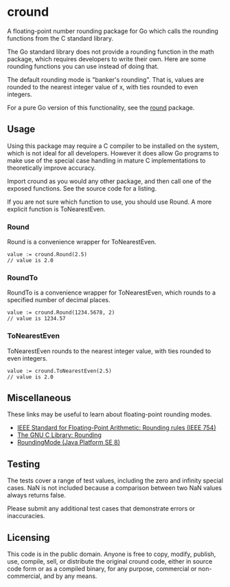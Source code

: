 # cround

A floating-point number rounding package for Go which calls the rounding functions from the C standard library.

The Go standard library does not provide a rounding function in the math package, which requires developers to write their own. Here are some rounding functions you can use instead of doing that.

The default rounding mode is "banker's rounding". That is, values are rounded to the nearest integer value of x, with ties rounded to even integers.

For a pure Go version of this functionality, see the [round](http://github.com/mhale/round) package.

## Usage

Using this package may require a C compiler to be installed on the system, which is not ideal for all developers. However it does allow Go programs to make use of the special case handling in mature C implementations to theoretically improve accuracy.

Import cround as you would any other package, and then call one of the exposed functions. See the source code for a listing.

If you are not sure which function to use, you should use Round. A more explicit function is ToNearestEven.

### Round

Round is a convenience wrapper for ToNearestEven.

```
value := cround.Round(2.5)
// value is 2.0
```

### RoundTo

RoundTo is a convenience wrapper for ToNearestEven, which rounds to a specified number of decimal places.

```
value := cround.Round(1234.5678, 2)
// value is 1234.57
```

### ToNearestEven

ToNearestEven rounds to the nearest integer value, with ties rounded to even integers.

```
value := cround.ToNearestEven(2.5)
// value is 2.0
```

## Miscellaneous

These links may be useful to learn about floating-point rounding modes.

* [IEEE Standard for Floating-Point Arithmetic: Rounding rules (IEEE 754)](https://en.wikipedia.org/wiki/IEEE_floating_point#Rounding_rules)
* [The GNU C Library: Rounding](https://www.gnu.org/software/libc/manual/html_node/Rounding.html)
* [RoundingMode (Java Platform SE 8)](https://docs.oracle.com/javase/8/docs/api/java/math/RoundingMode.html)

## Testing

The tests cover a range of test values, including the zero and infinity special cases. NaN is not included because a comparison between two NaN values always returns false. 

Please submit any additional test cases that demonstrate errors or inaccuracies.

## Licensing

This code is in the public domain. Anyone is free to copy, modify, publish, use, compile, sell, or distribute the original cround code, either in source code form or as a compiled binary, for any purpose, commercial or non-commercial, and by any means.
